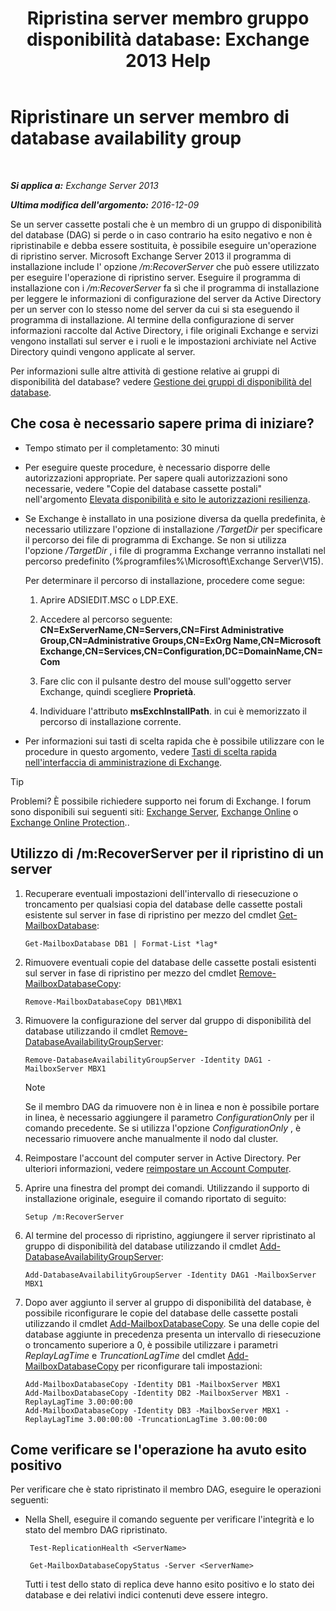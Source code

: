 ﻿---
title: 'Ripristina server membro gruppo disponibilità database: Exchange 2013 Help'
TOCTitle: Ripristinare un server membro di database availability group
ms:assetid: eccd8f61-9706-4bb7-a62a-ec7c166f8019
ms:mtpsurl: https://technet.microsoft.com/it-it/library/Dd638206(v=EXCHG.150)
ms:contentKeyID: 50481964
ms.date: 05/22/2018
mtps_version: v=EXCHG.150
ms.translationtype: MT
---

# Ripristinare un server membro di database availability group

 

_**Si applica a:** Exchange Server 2013_

_**Ultima modifica dell'argomento:** 2016-12-09_

Se un server cassette postali che è un membro di un gruppo di disponibilità del database (DAG) si perde o in caso contrario ha esito negativo e non è ripristinabile e debba essere sostituita, è possibile eseguire un'operazione di ripristino server. Microsoft Exchange Server 2013 il programma di installazione include l' opzione */m:RecoverServer* che può essere utilizzato per eseguire l'operazione di ripristino server. Eseguire il programma di installazione con i */m:RecoverServer* fa sì che il programma di installazione per leggere le informazioni di configurazione del server da Active Directory per un server con lo stesso nome del server da cui si sta eseguendo il programma di installazione. Al termine della configurazione di server informazioni raccolte dal Active Directory, i file originali Exchange e servizi vengono installati sul server e i ruoli e le impostazioni archiviate nel Active Directory quindi vengono applicate al server.

Per informazioni sulle altre attività di gestione relative ai gruppi di disponibilità del database? vedere [Gestione dei gruppi di disponibilità del database](managing-database-availability-groups-exchange-2013-help.md).

## Che cosa è necessario sapere prima di iniziare?

  - Tempo stimato per il completamento: 30 minuti

  - Per eseguire queste procedure, è necessario disporre delle autorizzazioni appropriate. Per sapere quali autorizzazioni sono necessarie, vedere "Copie del database cassette postali" nell'argomento [Elevata disponibilità e sito le autorizzazioni resilienza](high-availability-and-site-resilience-permissions-exchange-2013-help.md).

  - Se Exchange è installato in una posizione diversa da quella predefinita, è necessario utilizzare l'opzione di installazione */TargetDir* per specificare il percorso dei file di programma di Exchange. Se non si utilizza l'opzione */TargetDir* , i file di programma Exchange verranno installati nel percorso predefinito (%programfiles%\\Microsoft\\Exchange Server\\V15).
    
    Per determinare il percorso di installazione, procedere come segue:
    
    1.  Aprire ADSIEDIT.MSC o LDP.EXE.
    
    2.  Accedere al percorso seguente: **CN=ExServerName,CN=Servers,CN=First Administrative Group,CN=Administrative Groups,CN=ExOrg Name,CN=Microsoft Exchange,CN=Services,CN=Configuration,DC=DomainName,CN=Com**
    
    3.  Fare clic con il pulsante destro del mouse sull'oggetto server Exchange, quindi scegliere **Proprietà**.
    
    4.  Individuare l'attributo **msExchInstallPath**. in cui è memorizzato il percorso di installazione corrente.

  - Per informazioni sui tasti di scelta rapida che è possibile utilizzare con le procedure in questo argomento, vedere [Tasti di scelta rapida nell'interfaccia di amministrazione di Exchange](keyboard-shortcuts-in-the-exchange-admin-center-exchange-online-protection-help.md).


> [!TIP]
> Problemi? È possibile richiedere supporto nei forum di Exchange. I forum sono disponibili sui seguenti siti: <A href="https://go.microsoft.com/fwlink/p/?linkid=60612">Exchange Server</A>, <A href="https://go.microsoft.com/fwlink/p/?linkid=267542">Exchange Online</A> o <A href="https://go.microsoft.com/fwlink/p/?linkid=285351">Exchange Online Protection</A>..



## Utilizzo di /m:RecoverServer per il ripristino di un server

1.  Recuperare eventuali impostazioni dell'intervallo di riesecuzione o troncamento per qualsiasi copia del database delle cassette postali esistente sul server in fase di ripristino per mezzo del cmdlet [Get-MailboxDatabase](https://technet.microsoft.com/it-it/library/bb124924\(v=exchg.150\)):
    
        Get-MailboxDatabase DB1 | Format-List *lag*

2.  Rimuovere eventuali copie del database delle cassette postali esistenti sul server in fase di ripristino per mezzo del cmdlet [Remove-MailboxDatabaseCopy](https://technet.microsoft.com/it-it/library/dd335119\(v=exchg.150\)):
    
        Remove-MailboxDatabaseCopy DB1\MBX1

3.  Rimuovere la configurazione del server dal gruppo di disponibilità del database utilizzando il cmdlet [Remove-DatabaseAvailabilityGroupServer](https://technet.microsoft.com/it-it/library/dd297956\(v=exchg.150\)):
    
        Remove-DatabaseAvailabilityGroupServer -Identity DAG1 -MailboxServer MBX1
    

    > [!NOTE]
    > Se il membro DAG da rimuovere non è in linea e non è possibile portare in linea, è necessario aggiungere il parametro <EM>ConfigurationOnly</EM> per il comando precedente. Se si utilizza l'opzione <EM>ConfigurationOnly</EM> , è necessario rimuovere anche manualmente il nodo dal cluster.



4.  Reimpostare l'account del computer server in Active Directory. Per ulteriori informazioni, vedere [reimpostare un Account Computer](http://go.microsoft.com/fwlink/p/?linkid=167188).

5.  Aprire una finestra del prompt dei comandi. Utilizzando il supporto di installazione originale, eseguire il comando riportato di seguito:
    
        Setup /m:RecoverServer

6.  Al termine del processo di ripristino, aggiungere il server ripristinato al gruppo di disponibilità del database utilizzando il cmdlet [Add-DatabaseAvailabilityGroupServer](https://technet.microsoft.com/it-it/library/dd298049\(v=exchg.150\)):
    
        Add-DatabaseAvailabilityGroupServer -Identity DAG1 -MailboxServer MBX1

7.  Dopo aver aggiunto il server al gruppo di disponibilità del database, è possibile riconfigurare le copie del database delle cassette postali utilizzando il cmdlet [Add-MailboxDatabaseCopy](https://technet.microsoft.com/it-it/library/dd298105\(v=exchg.150\)). Se una delle copie del database aggiunte in precedenza presenta un intervallo di riesecuzione o troncamento superiore a 0, è possibile utilizzare i parametri *ReplayLagTime* e *TruncationLagTime* del cmdlet [Add-MailboxDatabaseCopy](https://technet.microsoft.com/it-it/library/dd298105\(v=exchg.150\)) per riconfigurare tali impostazioni:
    
        Add-MailboxDatabaseCopy -Identity DB1 -MailboxServer MBX1
        Add-MailboxDatabaseCopy -Identity DB2 -MailboxServer MBX1 -ReplayLagTime 3.00:00:00
        Add-MailboxDatabaseCopy -Identity DB3 -MailboxServer MBX1 -ReplayLagTime 3.00:00:00 -TruncationLagTime 3.00:00:00

## Come verificare se l'operazione ha avuto esito positivo

Per verificare che è stato ripristinato il membro DAG, eseguire le operazioni seguenti:

  - Nella Shell, eseguire il comando seguente per verificare l'integrità e lo stato del membro DAG ripristinato.

       ```
        Test-ReplicationHealth <ServerName>
       ```
       ```
        Get-MailboxDatabaseCopyStatus -Server <ServerName>
       ```

    Tutti i test dello stato di replica deve hanno esito positivo e lo stato dei database e dei relativi indici contenuti deve essere integro.

